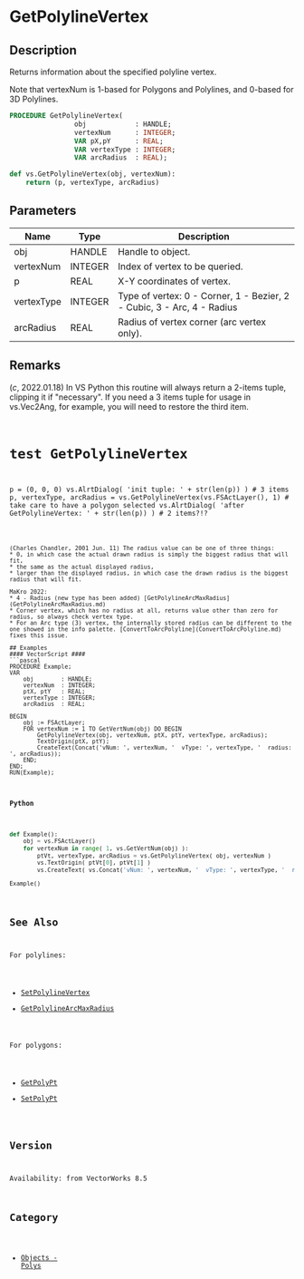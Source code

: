 # GetPolylineVertex

## Description
Returns information about the specified polyline vertex.

Note that vertexNum is 1-based for Polygons and Polylines, and 0-based for 3D Polylines.

```pascal
PROCEDURE GetPolylineVertex(
				obj            : HANDLE;
				vertexNum      : INTEGER;
				VAR pX,pY      : REAL;
				VAR vertexType : INTEGER;
				VAR arcRadius  : REAL);
```

```python
def vs.GetPolylineVertex(obj, vertexNum):
    return (p, vertexType, arcRadius)
```

## Parameters
|Name|Type|Description|
|---|---|---|
|obj|HANDLE|Handle to object.|
|vertexNum|INTEGER|Index of vertex to be queried.|
|p|REAL|X-Y coordinates of vertex.|
|vertexType|INTEGER|Type of vertex: 0 - Corner, 1 - Bezier, 2 - Cubic, 3 - Arc, 4 - Radius|
|arcRadius|REAL|Radius of vertex corner (arc vertex only).|

## Remarks
(*_c_*, 2022.01.18) In VS Python this routine will always return a 2-items tuple, clipping it if "necessary". If you need a 3 items tuple for usage in vs.Vec2Ang, for example, you will need to restore the third item.
<code lang="py">
# test GetPolylineVertex
p = (0, 0, 0)
vs.AlrtDialog( 'init tuple: ' + str(len(p)) ) # 3 items
p, vertexType, arcRadius = vs.GetPolylineVertex(vs.FSActLayer(), 1) # take care to have a polygon selected
vs.AlrtDialog( 'after GetPolylineVertex: ' + str(len(p)) ) # 2 items?!?
```

(Charles Chandler, 2001 Jun. 11) The radius value can be one of three things: 
* 0, in which case the actual drawn radius is simply the biggest radius that will fit, 
* the same as the actual displayed radius, 
* larger than the displayed radius, in which case the drawn radius is the biggest radius that will fit.

MaKro 2022:
* 4 - Radius (new type has been added) [GetPolylineArcMaxRadius](GetPolylineArcMaxRadius.md)
* Corner vertex, which has no radius at all, returns value other than zero for radius, so always check vertex type.
* For an Arc type (3) vertex, the internally stored radius can be different to the one showed in the info palette. [ConvertToArcPolyline](ConvertToArcPolyline.md) fixes this issue.

## Examples
#### VectorScript ####
```pascal
PROCEDURE Example;
VAR
    obj        : HANDLE;
    vertexNum  : INTEGER;
    ptX, ptY   : REAL;
    vertexType : INTEGER;
    arcRadius  : REAL;

BEGIN
    obj := FSActLayer;
    FOR vertexNum := 1 TO GetVertNum(obj) DO BEGIN
        GetPolylineVertex(obj, vertexNum, ptX, ptY, vertexType, arcRadius);
        TextOrigin(ptX, ptY);
        CreateText(Concat('vNum: ', vertexNum, '  vType: ', vertexType, '  radius: ', arcRadius));
    END;
END;
RUN(Example);
```
#### Python ####
```python
def Example():
    obj = vs.FSActLayer()
    for vertexNum in range( 1, vs.GetVertNum(obj) ):
        ptVt, vertexType, arcRadius = vs.GetPolylineVertex( obj, vertexNum )
        vs.TextOrigin( ptVt[0], ptVt[1] )
        vs.CreateText( vs.Concat('vNum: ', vertexNum, '  vType: ', vertexType, '  radius: ', arcRadius) )

Example()
```

## See Also
For polylines:
* [SetPolylineVertex](SetPolylineVertex.md)
* [GetPolylineArcMaxRadius](GetPolylineArcMaxRadius.md)

For polygons:
* [GetPolyPt](GetPolyPt.md)
* [SetPolyPt](SetPolyPt.md)

## Version
Availability: from VectorWorks 8.5

## Category
* [Objects - Polys](../Categories/Objects%20-%20Polys.md)
